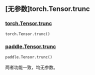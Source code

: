 ## [无参数]torch.Tensor.trunc

### [torch.Tensor.trunc](https://pytorch.org/docs/stable/generated/torch.Tensor.trunc.html#torch.Tensor.trunc)

```python
torch.Tensor.trunc()
```

### [paddle.Tensor.trunc](https://www.paddlepaddle.org.cn/documentation/docs/zh/api/paddle/Tensor_cn.html#trunc-name-none)

```python
paddle.Tensor.trunc()
```

两者功能一致，均无参数。
